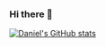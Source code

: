 ### Hi there 👋

[![Daniel's GitHub stats](https://github-readme-stats.vercel.app/api?username=DanielLaV)](https://github.com/anuraghazra/github-readme-stats)

<!--
**DanielLaV/DanielLaV** is a ✨ _special_ ✨ repository because its `README.md` (this file) appears on your GitHub profile.

Here are some ideas to get you started:

- 🔭 I’m currently working on ...
- 🌱 I’m currently learning ...
- 👯 I’m looking to collaborate on ...
- 🤔 I’m looking for help with ...
- 💬 Ask me about ...
- 📫 How to reach me: ...
- 😄 Pronouns: ...
- ⚡ Fun fact: ...
-->
